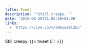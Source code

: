 ```yaml
---
title: Tweet
description: '"Still creepy. "'
date: '2015-08-20T21:08:50+01:00'
links:
  - 'https://vine.co/v/eDexwJElZnp'
---
```

Still creepy. 
      {{< tweet 0 1 >}}
    
